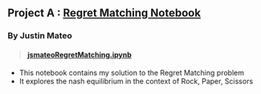 ## Project A : [Regret Matching Notebook](http://modelai.gettysburg.edu/2023/regret/)
### By Justin Mateo

> #### [jsmateoRegretMatching.ipynb](jsmateoRegretMatching.ipynb)
- This notebook contains my solution to the Regret Matching problem
- It explores the nash equilibrium in the context of Rock, Paper, Scissors


